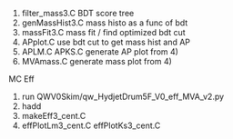 

1) filter_mass3.C  BDT score tree
2) genMassHist3.C  mass histo as a func of bdt
3) massFit3.C      mass fit / find optimized bdt cut
4) APplot.C        use bdt cut to get mass hist and AP
5) APLM.C APKS.C   generate AP plot from 4)
6) MVAmass.C       generate mass plot from 4)


MC Eff
1) run QWV0Skim/qw_HydjetDrum5F_V0_eff_MVA_v2.py
2) hadd
3) makeEff3_cent.C
4) effPlotLm3_cent.C effPlotKs3_cent.C

